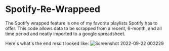 # Spotify-Re-Wrappeed

The Spotify wrapped feature is one of my favorite playlists Spotify has to offer. This code allows data to be scrapped from a recent, 6-month, and all time period and neatly imported to a google spreadsheet. 

Here's what's the end result looked like: ![Screenshot 2022-09-22 003229](https://user-images.githubusercontent.com/42878699/191799648-40b1628d-aaeb-4846-acd6-4140f386aa6f.png)
